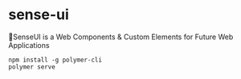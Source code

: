 # sense-ui
🖖SenseUI is a Web Components &amp; Custom Elements for Future Web Applications 


```shell
npm install -g polymer-cli
polymer serve
```